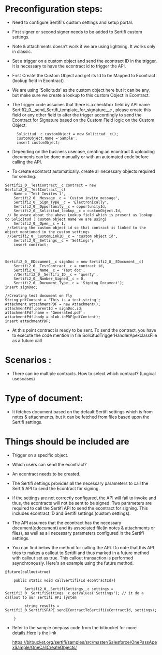 # Preconfiguration steps:

- Need to configure Sertifi's custom settings and setup portal.  
- First signer or second signer needs to be added to Sertifi custom settings.  
- Note & attachments doesn’t work if we are using lightning. It works only in classic. 
- Set a trigger on a custom object and send the econtract ID in the trigger. It is necessary to have the econtract id to trigger the API.  
- First Create the Custom Object and get its Id to be Mapped to Econtract (lookup field in Econtract)
- We are using 'Solicituds' as the custom object here but it can be any, but make sure we create a lookup to this custom Object in Econtract.
- The trigger code assumes that there is a checkbox field by API name Sertifi2_0__send_Sertifi_template_for_signature__c  , please create this  field or any other field to alter the trigger accordingly to send the Econtract for Signature based on the Custom Field logic on the Custom Object.

        Solicitud__c customObject = new Solicitud__c();
        customObject.Name ='Sample';
        insert customObject;

- Depending on the business usecase, creating an econtract & uploading documents can be done manually or with an automated code before calling the API.

- To create econtarct automatically. create all necessary objects required for sending.

```
Sertifi2_0__TestContract__c contract = new Sertifi2_0__TestContract__c(
    Name = 'Test Invites 1',
    Sertifi2_0__Message__c = 'Custom invite message',
    Sertifi2_0__Sign_Type__c = 'Electronically',
    Sertifi2_0__Opportunity__c = opportunityId,
    Sertifi2_0__Solicitud_lookup__c = customObject.Id,
 // Be aware about the above Lookup field which is present as lookup to Solicitud ( Custom object name we are using)
    Sertifi2_0__Open__c = 1, 
 //Setting the custom object id so that contract is linked to the object mentioned in the custom settings
 //Sertifi2_0__CustomLinkID__c = 'custom object id',
    Sertifi2_0__Settings__c = 'Settings';
    insert contract;

    

Sertifi2_0__EDocument__c signDoc = new Sertifi2_0__EDocument__c(
    Sertifi2_0__TestContract__c = contract.id,
    Sertifi2_0__Name__c = 'Test doc',
    //Sertifi2_0__Sertifi_ID__c = 'qwerty',
    Sertifi2_0__Number_Signed__c = 0,
    Sertifi2_0__Document_Type__c = 'Signing Document');
insert signDoc;

//Creating test document on fly
String pdfContent = 'This is a test string';
Attachment attachmentPDF = new Attachment();
attachmentPdf.parentId = signDoc.id;
attachmentPdf.name = 'Generated.pdf';
attachmentPdf.body = blob.toPDF(pdfContent);
insert attachmentPDF;
```

- At this point contract is ready to be sent. To send the contract, you have to execute the code mention in file SolicitudTriggerHandlerApexclassFile as a future call

# Scenarios :

- There can be multiple contracts. How to select which contract? (Logical usescases) 

# Type of document:

- It fetches document based on the default Sertifi settings which is from notes & attachments, but it can be fetched from files based upon the   Sertifi settings.  

#  Things should be included are

- Trigger on a specific object.  

- Which users can send the econtract?   

- An econtract needs to be created. 

- The Sertifi settings provides all the necessary parameters to call the Sertifi API to send the Econtract for signing.   

- If the settings are not correctly configured, the API will fail to invoke and thus, the econtracts will not be sent to be signed. Two parameters are required to call the Sertifi API to send the econtract for signing. This includes econtract ID and Sertifi settings (custom settings). 
- The API assumes that the econtract has the necessary document(edocument) and its associated file(in notes & attachments or files), as well as all necessary parameters configured in the Sertifi settings. 
- You can find below the method for calling the API. Do note that this API tries to makes a callout to Sertifi and thus marked in a future method with callout set as true. This callout transaction is performed asynchronously. Here's an example using the future method. 

```
@future(callout=true) 

    public static void callSertifi(Id econtractId){ 

         Sertifi2_0__SertifiSettings__c settings = Sertifi2_0__SertifiSettings__c.getValues('Settings'); // it do a callout to our sertifi API system

         string results = Sertifi2_0.SertifiSFAPI.sendEContractToSertifi(eContractId, settings); 
        
    }
```

- Refer to the sample onepass code from the bitbucket for more details.Here is the link

     https://bitbucket.org/sertifi/samples/src/master/Salesforce/OnePassApexSample/OneCallCreateObjects/
